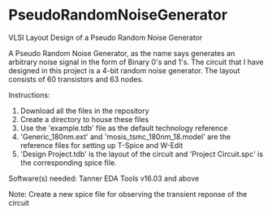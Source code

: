 # PseudoRandomNoiseGenerator
VLSI Layout Design of a Pseudo Random Noise Generator

A Pseudo Random Noise Generator, as the name says generates an arbitrary noise signal in the form of Binary 0's and 1's. The circuit that I have designed in this project is a 4-bit random noise generator. The layout consists of 60 transistors and 63 nodes. 

Instructions:
1) Download all the files in the repository
2) Create a directory to house these files
3) Use the 'example.tdb' file as the default technology reference
4) 'Generic_180nm.ext' and 'mosis_tsmc_180nm_18.model' are the reference files for setting up T-Spice and W-Edit
5) 'Design Project.tdb' is the layout of the circuit and 'Project Circuit.spc' is the corresponding spice file.

Software(s) needed: Tanner EDA Tools v16.03 and above

Note: Create a new spice file for observing the transient reponse of the circuit
